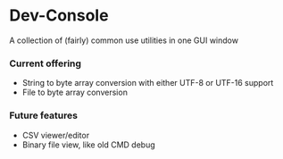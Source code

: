 # Dev-Console
A collection of (fairly) common use utilities in one GUI window

### Current offering
- String to byte array conversion with either UTF-8 or UTF-16 support
- File to byte array conversion

### Future features
- CSV viewer/editor
- Binary file view, like old CMD debug
